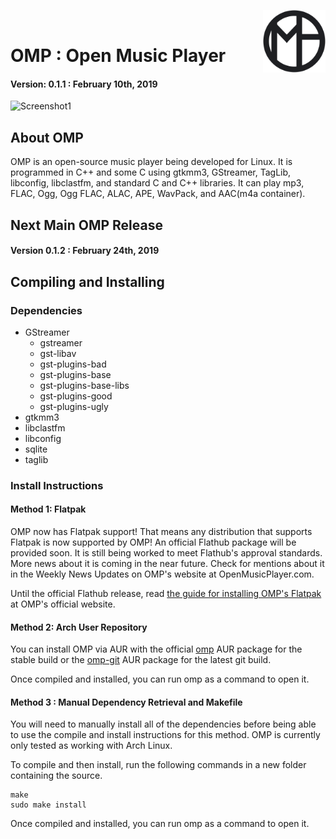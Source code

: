<img src="/Images/Icon.png" title="OMP Logo" height=100
     width=100 align="right">
<br />





# OMP : Open Music Player
#### Version: 0.1.1 : February 10th, 2019





![Screenshot1](Images/Screenshots/Main.png?raw=true)





## About OMP

OMP is an open-source music player being developed for Linux. It is
programmed in C++ and some C using gtkmm3, GStreamer, TagLib, libconfig, 
libclastfm, and standard C and C++ libraries. It can play mp3, FLAC, Ogg,
Ogg FLAC, ALAC, APE, WavPack, and AAC(m4a container).





## Next Main OMP Release

#### Version 0.1.2 : February 24th, 2019





## Compiling and Installing

### Dependencies

  - GStreamer
     - gstreamer
     - gst-libav
     - gst-plugins-bad
     - gst-plugins-base
     - gst-plugins-base-libs
     - gst-plugins-good
     - gst-plugins-ugly
  - gtkmm3
  - libclastfm 
  - libconfig
  - sqlite
  - taglib





### Install Instructions

#### Method 1: Flatpak

  OMP now has Flatpak support! That means any distribution that supports
  Flatpak is now supported by OMP! An official Flathub package will be 
  provided soon. It is still being worked to meet Flathub's approval standards.
  More news about it is coming in the near future. Check for mentions about it
  in the Weekly News Updates on OMP's website at OpenMusicPlayer.com.

  Until the official Flathub release, read [the guide for installing OMP's Flatpak](https://www.openmusicplayer.com/flatpak/ "OMP Flatpak")
  at OMP's official website.
  


#### Method 2: Arch User Repository

  You can install OMP via AUR with the official [omp](https://aur.archlinux.org/packages/omp/)
  AUR package for the stable build or the [omp-git](https://aur.archlinux.org/packages/omp-git/)
  AUR package for the latest git build.

  Once compiled and installed, you can run omp as a command to open it.



#### Method 3 : Manual Dependency Retrieval and Makefile

  You will need to manually install all of the dependencies before being able
  to use the compile and install instructions for this method. OMP is currently
  only tested as working with Arch Linux.

  To compile and then install, run the following commands in a new folder
  containing the source.

  
  ```
  make
  sudo make install
  ```

  Once compiled and installed, you can run omp as a command to open it.<br />
